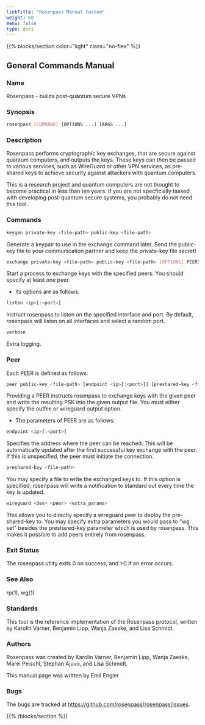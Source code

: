 ```yaml
---
linkTitle: "Rosenpass Manual Custom"
weight: 60
menu: false
type: docs
---
```


{{% blocks/section color="light" class="no-flex" %}}
<div class="manpage">

## **General Commands Manual**

### Name
Rosenpass - builds post-quantum secure VPNs

### Synopsis

```sh
rosenpass [COMMAND] [OPTIONS ...] [ARGS ...]
```

### Description
Rosenpass performs cryptographic key exchanges, that are secure against quantum computers, and outputs the keys. These keys can then be passed to various services, such as WireGuard or other VPN services, as pre-shared keys to achieve security against attackers with quantum computers.

This is a research project and quantum computers are not thought to become practical in less than ten years. If you are not specficially tasked with developing post-quantum secure systems, you probably do not need this tool.

### Commands

```sh
keygen private-key <file-path> public-key <file-path>
```

Generate a keypair to use in the exchange command later. Send the public-key file to your communication partner and keep the private-key file secret!

```sh
exchange private-key <file-path> public-key <file-path> [OPTIONS] PEERS
```

Start a process to exchange keys with the specified peers. You should specify at least one peer.

- Its options are as follows:

<span class="indented-boxes"> 

```sh
listen <ip>[:<port>]
```
Instruct rosenpass to listen on the specified interface and port. By default, rosenpass will listen on all interfaces and select a random port.

```sh
verbose
```
Extra logging.

</span>

### Peer

Each PEER is defined as follows: 

```sh
peer public-key <file-path> [endpoint <ip>[:<port>]] [preshared-key <file-path>] [outfile <file-path>] [wireguard <dev> <peer> <extra_params>]
```

Providing a PEER instructs rosenpass to exchange keys with the given peer and write the resulting PSK into the given output file. You must either specify the outfile or wireguard output option.

- The parameters of PEER are as follows:

<span class="indented-boxes"> 

```sh
endpoint <ip>[:<port>]
```
Specifies the address where the peer can be reached. This will be automatically updated after the first successful key exchange with the peer. If this is unspecified, the peer must initiate the connection.

```sh
preshared-key <file-path>
```
You may specify a file to write the exchanged keys to. If this option is specified, rosenpass will write a notification to standard out every time the key is updated.

```sh
wireguard <dev> <peer> <extra_params>
```
This allows you to directly specify a wireguard peer to deploy the pre-shared-key to. You may specify extra parameters you would pass to "wg set" besides the preshared-key parameter which is used by rosenpass. This makes it possible to add peers entirely from rosenpass.

</span>

### Exit Status
The rosenpass utlity exits 0 on success, and >0 if an error occurs.

### See Also
rp(1), wg(1)

### Standards 
This tool is the reference implementation of the Rosenpass protocol, written by Karolin Varner, Benjamin Lipp, Wanja Zaeske, and Lisa Schmidt.

### Authors
Rosenpass was created by Karolin Varner, Benjamin Lipp, Wanja Zaeske, Marei Peischl, Stephan Ajuvo, and Lisa Schmidt.

This manual page was written by Emil Engler

### Bugs
The bugs are tracked at https://github.com/rosenpass/rosenpass/issues.
</div>
{{% /blocks/section %}}